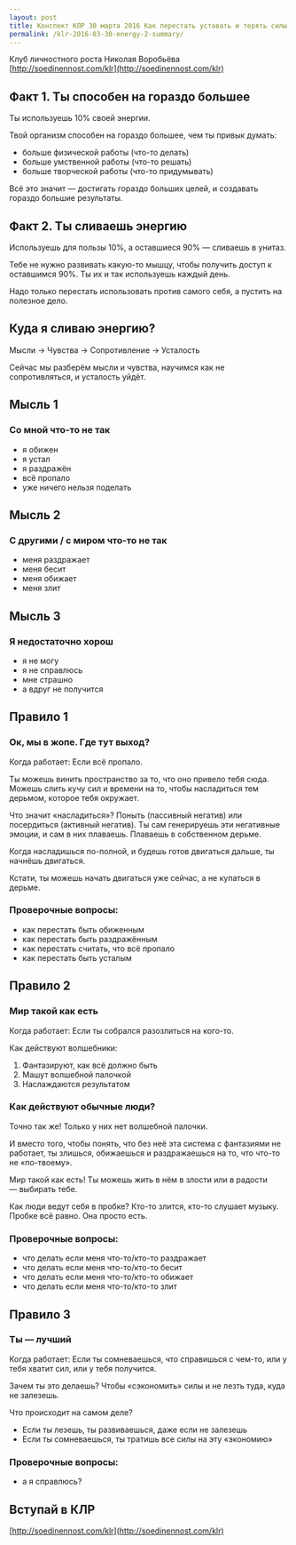 ```yaml
---
layout: post
title: Конспект КЛР 30 марта 2016 Как перестать уставать и терять силы
permalink: /klr-2016-03-30-energy-2-summary/
---
```


Клуб личностного роста Николая Воробьёва  
[http://soedinennost.com/klr](http://soedinennost.com/klr)

## Факт 1. Ты способен на гораздо большее

Ты используешь 10% своей энергии.

Твой организм способен на гораздо большее, чем ты привык думать:

- больше физической работы (что-то делать)
- больше умственной работы (что-то решать)
- больше творческой работы (что-то придумывать)

Всё это значит — достигать гораздо больших целей, и создавать гораздо большие результаты.

## Факт 2. Ты сливаешь энергию

Используешь для пользы 10%, а оставшиеся 90% — сливаешь в унитаз.

Тебе не нужно развивать какую-то мышцу, чтобы получить доступ к оставшимся 90%. Ты их и так используешь каждый день.

Надо только перестать использовать против самого себя, а пустить на полезное дело.

## Куда я сливаю энергию?

Мысли &rarr; Чувства &rarr; Сопротивление &rarr; Усталость

Сейчас мы разберём мысли и чувства, научимся как не сопротивляться, и усталость уйдёт.

## Мысль 1
### Со мной что-то не так

- я обижен
- я устал
- я раздражён
- всё пропало
- уже ничего нельзя поделать

## Мысль 2
### С другими / с миром что-то не так

- меня раздражает
- меня бесит
- меня обижает
- меня злит

## Мысль 3
### Я недостаточно хорош

- я не могу
- я не справлюсь
- мне страшно
- а вдруг не получится

## Правило 1
### Ок, мы в жопе. Где тут выход?

Когда работает: Если всё пропало.

Ты можешь винить пространство за то, что оно привело тебя сюда. Можешь слить кучу сил и времени на то, чтобы насладиться тем дерьмом, которое тебя окружает.

Что значит «насладиться»? Поныть (пассивный негатив) или посердиться (активный негатив). Ты сам генерируешь эти негативные эмоции, и сам в них плаваешь. Плаваешь в собственном дерьме.

Когда насладишься по-полной, и будешь готов двигаться дальше, ты начнёшь двигаться.

Кстати, ты можешь начать двигаться уже сейчас, а не купаться в дерьме.

### Проверочные вопросы:

- как перестать быть обиженным
- как перестать быть раздражённым
- как перестать считать, что всё пропало
- как перестать быть усталым

## Правило 2
### Мир такой как есть

Когда работает: Если ты собрался разозлиться на кого-то.

Как действуют волшебники:

1. Фантазируют, как всё должно быть
2. Машут волшебной палочкой
3. Наслаждаются результатом

### Как действуют обычные люди?

Точно так же! Только у них нет волшебной палочки.

И вместо того, чтобы понять, что без неё эта система с фантазиями не работает, ты злишься, обижаешься и раздражаешься на то, что что-то не «по-твоему».

Мир такой как есть! Ты можешь жить в нём в злости или в радости — выбирать тебе.

Как люди ведут себя в пробке? Кто-то злится, кто-то слушает музыку. Пробке всё равно. Она просто есть.

### Проверочные вопросы:

- что делать если меня что-то/кто-то раздражает
- что делать если меня что-то/кто-то бесит
- что делать если меня что-то/кто-то обижает
- что делать если меня что-то/кто-то злит

## Правило 3
### Ты — лучший

Когда работает: Если ты сомневаешься, что справишься с чем-то, или у тебя хватит сил, или у тебя получится.

Зачем ты это делаешь? Чтобы «сэкономить» силы и не лезть туда, куда не залезешь.

Что происходит на самом деле?

- Если ты лезешь, ты развиваешься, даже если не залезешь
- Если ты сомневаешься, ты тратишь все силы на эту «экономию»

### Проверочные вопросы:

- а я справлюсь?

## Вступай в КЛР

[http://soedinennost.com/klr](http://soedinennost.com/klr)
